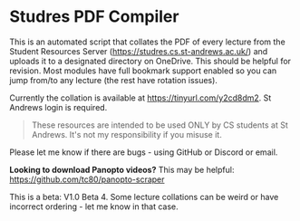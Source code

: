 # Studres PDF Compiler

This is an automated script that collates the PDF of every lecture from the Student Resources Server (https://studres.cs.st-andrews.ac.uk/) and uploads it to a designated directory on OneDrive. This should be helpful for revision. Most modules have full bookmark support enabled so you can jump from/to any lecture (the rest have rotation issues).

Currently the collation is available at https://tinyurl.com/y2cd8dm2. St Andrews login is required.

> These resources are intended to be used ONLY by CS students at St Andrews. It's not my responsibility if you misuse it. 

Please let me know if there are bugs - using GitHub or Discord or email. 

**Looking to download Panopto videos?** This may be helpful: https://github.com/tc80/panopto-scraper

This is a beta: V1.0 Beta 4. Some lecture collations can be weird or have incorrect ordering - let me know in that case.
